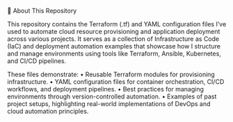 📘 About This Repository

This repository contains the Terraform (.tf) and YAML configuration files I’ve used to automate cloud resource provisioning and application deployment across various projects.
It serves as a collection of Infrastructure as Code (IaC) and deployment automation examples that showcase how I structure and manage environments using tools like Terraform, Ansible, Kubernetes, and CI/CD pipelines.

These files demonstrate:
•	Reusable Terraform modules for provisioning infrastructure.
•	YAML configuration files for container orchestration, CI/CD workflows, and deployment pipelines.
•	Best practices for managing environments through version-controlled automation.
•	Examples of past project setups, highlighting real-world implementations of DevOps and cloud automation principles.